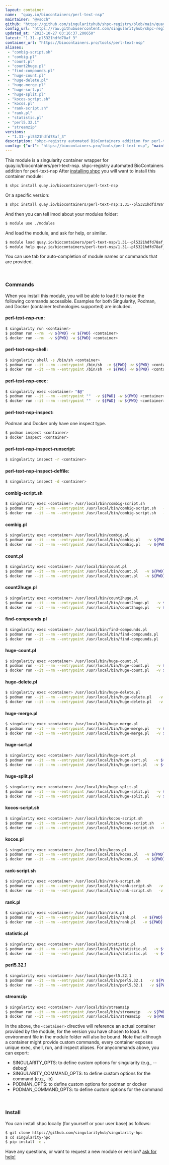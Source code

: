 ```yaml
---
layout: container
name:  "quay.io/biocontainers/perl-text-nsp"
maintainer: "@vsoch"
github: "https://github.com/singularityhub/shpc-registry/blob/main/quay.io/biocontainers/perl-text-nsp/container.yaml"
config_url: "https://raw.githubusercontent.com/singularityhub/shpc-registry/main/quay.io/biocontainers/perl-text-nsp/container.yaml"
updated_at: "2023-10-27 03:16:37.200650"
latest: "1.31--pl5321hdfd78af_3"
container_url: "https://biocontainers.pro/tools/perl-text-nsp"
aliases:
 - "combig-script.sh"
 - "combig.pl"
 - "count.pl"
 - "count2huge.pl"
 - "find-compounds.pl"
 - "huge-count.pl"
 - "huge-delete.pl"
 - "huge-merge.pl"
 - "huge-sort.pl"
 - "huge-split.pl"
 - "kocos-script.sh"
 - "kocos.pl"
 - "rank-script.sh"
 - "rank.pl"
 - "statistic.pl"
 - "perl5.32.1"
 - "streamzip"
versions:
 - "1.31--pl5321hdfd78af_3"
description: "shpc-registry automated BioContainers addition for perl-text-nsp"
config: {"url": "https://biocontainers.pro/tools/perl-text-nsp", "maintainer": "@vsoch", "description": "shpc-registry automated BioContainers addition for perl-text-nsp", "latest": {"1.31--pl5321hdfd78af_3": "sha256:c34f9645cfbe56ece8183c2dd1ec5bcdf95d84d198208677572831f585b3c8e5"}, "tags": {"1.31--pl5321hdfd78af_3": "sha256:c34f9645cfbe56ece8183c2dd1ec5bcdf95d84d198208677572831f585b3c8e5"}, "docker": "quay.io/biocontainers/perl-text-nsp", "aliases": {"combig-script.sh": "/usr/local/bin/combig-script.sh", "combig.pl": "/usr/local/bin/combig.pl", "count.pl": "/usr/local/bin/count.pl", "count2huge.pl": "/usr/local/bin/count2huge.pl", "find-compounds.pl": "/usr/local/bin/find-compounds.pl", "huge-count.pl": "/usr/local/bin/huge-count.pl", "huge-delete.pl": "/usr/local/bin/huge-delete.pl", "huge-merge.pl": "/usr/local/bin/huge-merge.pl", "huge-sort.pl": "/usr/local/bin/huge-sort.pl", "huge-split.pl": "/usr/local/bin/huge-split.pl", "kocos-script.sh": "/usr/local/bin/kocos-script.sh", "kocos.pl": "/usr/local/bin/kocos.pl", "rank-script.sh": "/usr/local/bin/rank-script.sh", "rank.pl": "/usr/local/bin/rank.pl", "statistic.pl": "/usr/local/bin/statistic.pl", "perl5.32.1": "/usr/local/bin/perl5.32.1", "streamzip": "/usr/local/bin/streamzip"}}
---
```


This module is a singularity container wrapper for quay.io/biocontainers/perl-text-nsp.
shpc-registry automated BioContainers addition for perl-text-nsp
After [installing shpc](#install) you will want to install this container module:


```bash
$ shpc install quay.io/biocontainers/perl-text-nsp
```

Or a specific version:

```bash
$ shpc install quay.io/biocontainers/perl-text-nsp:1.31--pl5321hdfd78af_3
```

And then you can tell lmod about your modules folder:

```bash
$ module use ./modules
```

And load the module, and ask for help, or similar.

```bash
$ module load quay.io/biocontainers/perl-text-nsp/1.31--pl5321hdfd78af_3
$ module help quay.io/biocontainers/perl-text-nsp/1.31--pl5321hdfd78af_3
```

You can use tab for auto-completion of module names or commands that are provided.

<br>

### Commands

When you install this module, you will be able to load it to make the following commands accessible.
Examples for both Singularity, Podman, and Docker (container technologies supported) are included.

#### perl-text-nsp-run:

```bash
$ singularity run <container>
$ podman run --rm  -v ${PWD} -w ${PWD} <container>
$ docker run --rm  -v ${PWD} -w ${PWD} <container>
```

#### perl-text-nsp-shell:

```bash
$ singularity shell -s /bin/sh <container>
$ podman run --it --rm --entrypoint /bin/sh  -v ${PWD} -w ${PWD} <container>
$ docker run --it --rm --entrypoint /bin/sh  -v ${PWD} -w ${PWD} <container>
```

#### perl-text-nsp-exec:

```bash
$ singularity exec <container> "$@"
$ podman run --it --rm --entrypoint ""  -v ${PWD} -w ${PWD} <container> "$@"
$ docker run --it --rm --entrypoint ""  -v ${PWD} -w ${PWD} <container> "$@"
```

#### perl-text-nsp-inspect:

Podman and Docker only have one inspect type.

```bash
$ podman inspect <container>
$ docker inspect <container>
```

#### perl-text-nsp-inspect-runscript:

```bash
$ singularity inspect -r <container>
```

#### perl-text-nsp-inspect-deffile:

```bash
$ singularity inspect -d <container>
```


#### combig-script.sh

```bash
$ singularity exec <container> /usr/local/bin/combig-script.sh
$ podman run --it --rm --entrypoint /usr/local/bin/combig-script.sh   -v ${PWD} -w ${PWD} <container> -c " $@"
$ docker run --it --rm --entrypoint /usr/local/bin/combig-script.sh   -v ${PWD} -w ${PWD} <container> -c " $@"
```


#### combig.pl

```bash
$ singularity exec <container> /usr/local/bin/combig.pl
$ podman run --it --rm --entrypoint /usr/local/bin/combig.pl   -v ${PWD} -w ${PWD} <container> -c " $@"
$ docker run --it --rm --entrypoint /usr/local/bin/combig.pl   -v ${PWD} -w ${PWD} <container> -c " $@"
```


#### count.pl

```bash
$ singularity exec <container> /usr/local/bin/count.pl
$ podman run --it --rm --entrypoint /usr/local/bin/count.pl   -v ${PWD} -w ${PWD} <container> -c " $@"
$ docker run --it --rm --entrypoint /usr/local/bin/count.pl   -v ${PWD} -w ${PWD} <container> -c " $@"
```


#### count2huge.pl

```bash
$ singularity exec <container> /usr/local/bin/count2huge.pl
$ podman run --it --rm --entrypoint /usr/local/bin/count2huge.pl   -v ${PWD} -w ${PWD} <container> -c " $@"
$ docker run --it --rm --entrypoint /usr/local/bin/count2huge.pl   -v ${PWD} -w ${PWD} <container> -c " $@"
```


#### find-compounds.pl

```bash
$ singularity exec <container> /usr/local/bin/find-compounds.pl
$ podman run --it --rm --entrypoint /usr/local/bin/find-compounds.pl   -v ${PWD} -w ${PWD} <container> -c " $@"
$ docker run --it --rm --entrypoint /usr/local/bin/find-compounds.pl   -v ${PWD} -w ${PWD} <container> -c " $@"
```


#### huge-count.pl

```bash
$ singularity exec <container> /usr/local/bin/huge-count.pl
$ podman run --it --rm --entrypoint /usr/local/bin/huge-count.pl   -v ${PWD} -w ${PWD} <container> -c " $@"
$ docker run --it --rm --entrypoint /usr/local/bin/huge-count.pl   -v ${PWD} -w ${PWD} <container> -c " $@"
```


#### huge-delete.pl

```bash
$ singularity exec <container> /usr/local/bin/huge-delete.pl
$ podman run --it --rm --entrypoint /usr/local/bin/huge-delete.pl   -v ${PWD} -w ${PWD} <container> -c " $@"
$ docker run --it --rm --entrypoint /usr/local/bin/huge-delete.pl   -v ${PWD} -w ${PWD} <container> -c " $@"
```


#### huge-merge.pl

```bash
$ singularity exec <container> /usr/local/bin/huge-merge.pl
$ podman run --it --rm --entrypoint /usr/local/bin/huge-merge.pl   -v ${PWD} -w ${PWD} <container> -c " $@"
$ docker run --it --rm --entrypoint /usr/local/bin/huge-merge.pl   -v ${PWD} -w ${PWD} <container> -c " $@"
```


#### huge-sort.pl

```bash
$ singularity exec <container> /usr/local/bin/huge-sort.pl
$ podman run --it --rm --entrypoint /usr/local/bin/huge-sort.pl   -v ${PWD} -w ${PWD} <container> -c " $@"
$ docker run --it --rm --entrypoint /usr/local/bin/huge-sort.pl   -v ${PWD} -w ${PWD} <container> -c " $@"
```


#### huge-split.pl

```bash
$ singularity exec <container> /usr/local/bin/huge-split.pl
$ podman run --it --rm --entrypoint /usr/local/bin/huge-split.pl   -v ${PWD} -w ${PWD} <container> -c " $@"
$ docker run --it --rm --entrypoint /usr/local/bin/huge-split.pl   -v ${PWD} -w ${PWD} <container> -c " $@"
```


#### kocos-script.sh

```bash
$ singularity exec <container> /usr/local/bin/kocos-script.sh
$ podman run --it --rm --entrypoint /usr/local/bin/kocos-script.sh   -v ${PWD} -w ${PWD} <container> -c " $@"
$ docker run --it --rm --entrypoint /usr/local/bin/kocos-script.sh   -v ${PWD} -w ${PWD} <container> -c " $@"
```


#### kocos.pl

```bash
$ singularity exec <container> /usr/local/bin/kocos.pl
$ podman run --it --rm --entrypoint /usr/local/bin/kocos.pl   -v ${PWD} -w ${PWD} <container> -c " $@"
$ docker run --it --rm --entrypoint /usr/local/bin/kocos.pl   -v ${PWD} -w ${PWD} <container> -c " $@"
```


#### rank-script.sh

```bash
$ singularity exec <container> /usr/local/bin/rank-script.sh
$ podman run --it --rm --entrypoint /usr/local/bin/rank-script.sh   -v ${PWD} -w ${PWD} <container> -c " $@"
$ docker run --it --rm --entrypoint /usr/local/bin/rank-script.sh   -v ${PWD} -w ${PWD} <container> -c " $@"
```


#### rank.pl

```bash
$ singularity exec <container> /usr/local/bin/rank.pl
$ podman run --it --rm --entrypoint /usr/local/bin/rank.pl   -v ${PWD} -w ${PWD} <container> -c " $@"
$ docker run --it --rm --entrypoint /usr/local/bin/rank.pl   -v ${PWD} -w ${PWD} <container> -c " $@"
```


#### statistic.pl

```bash
$ singularity exec <container> /usr/local/bin/statistic.pl
$ podman run --it --rm --entrypoint /usr/local/bin/statistic.pl   -v ${PWD} -w ${PWD} <container> -c " $@"
$ docker run --it --rm --entrypoint /usr/local/bin/statistic.pl   -v ${PWD} -w ${PWD} <container> -c " $@"
```


#### perl5.32.1

```bash
$ singularity exec <container> /usr/local/bin/perl5.32.1
$ podman run --it --rm --entrypoint /usr/local/bin/perl5.32.1   -v ${PWD} -w ${PWD} <container> -c " $@"
$ docker run --it --rm --entrypoint /usr/local/bin/perl5.32.1   -v ${PWD} -w ${PWD} <container> -c " $@"
```


#### streamzip

```bash
$ singularity exec <container> /usr/local/bin/streamzip
$ podman run --it --rm --entrypoint /usr/local/bin/streamzip   -v ${PWD} -w ${PWD} <container> -c " $@"
$ docker run --it --rm --entrypoint /usr/local/bin/streamzip   -v ${PWD} -w ${PWD} <container> -c " $@"
```



In the above, the `<container>` directive will reference an actual container provided
by the module, for the version you have chosen to load. An environment file in the
module folder will also be bound. Note that although a container
might provide custom commands, every container exposes unique exec, shell, run, and
inspect aliases. For anycommands above, you can export:

 - SINGULARITY_OPTS: to define custom options for singularity (e.g., --debug)
 - SINGULARITY_COMMAND_OPTS: to define custom options for the command (e.g., -b)
 - PODMAN_OPTS: to define custom options for podman or docker
 - PODMAN_COMMAND_OPTS: to define custom options for the command

<br>

### Install

You can install shpc locally (for yourself or your user base) as follows:

```bash
$ git clone https://github.com/singularityhub/singularity-hpc
$ cd singularity-hpc
$ pip install -e .
```

Have any questions, or want to request a new module or version? [ask for help!](https://github.com/singularityhub/singularity-hpc/issues)